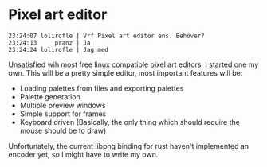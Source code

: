 Pixel art editor
================

    23:24:07 lolirofle | Vrf Pixel art editor ens. Behöver?
    23:24:13     pranz | Ja
    23:24:24 lolirofle | Jag med

Unsatisfied wih most free linux compatible pixel art editors, I started one
my own. This will be a pretty simple editor, most important features will be:
 * Loading palettes from files and exporting palettes
 * Palette generation
 * Multiple preview windows
 * Simple support for frames
 * Keyboard driven (Basically, the only thing which should require the mouse
should be to draw)

Unfortunately, the current libpng binding for rust haven't implemented an
encoder yet, so I might have to write my own.

